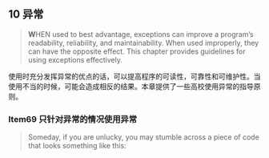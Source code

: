 ## 10 异常

> **W**HEN used to best advantage, exceptions can improve a program’s readability, reliability, and maintainability. When used improperly, they can have the opposite effect. This chapter provides guidelines for using exceptions effectively.

使用时充分发挥异常的优点的话，可以提高程序的可读性，可靠性和可维护性。当使用不当的时候，可能会造成相反的结果。本章提供了一些高校使用异常的指导原则。

### Item69 只针对异常的情况使用异常

> Someday, if you are unlucky, you may stumble across a piece of code that looks something like this:


